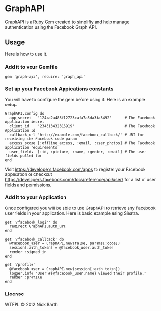 # GraphAPI
GraphAPI is a Ruby Gem created to simplifiy and help manage authentication using
the Facebook Graph API.

## Usage

Here is how to use it.

### Add it to your Gemfile

    gem 'graph-api', require: 'graph_api'

### Set up your Facebook Appications constants

You will have to configure the gem before using it. Here is an example setup.

    GraphAPI.config do
      app_secret   '124ca2a483f12723cafa7a5da33a3492'      # The Facebook Application Secret
      client_id    '234513432316919'                       # The Facebook Application Id
      callback_url 'http://example.com/facebook_callback/' # URI for receiving the Facebook code param
      access_scope [:offline_access, :email, :user_photos] # The Facebook application requirements
      user_fields  [:id, :picture, :name, :gender, :email] # The user fields pulled for
    end

Visit https://developers.facebook.com/apps to register your Facebook application
or checkout https://developers.facebook.com/docs/reference/api/user/ for a list
of user fields and permissions.

### Add it to your Application

Once configured you will be able to use GraphAPI to retrieve any Facebook
user fields in your application. Here is basic example using Sinatra.

    get '/facebook_login' do
      redirect GraphAPI.auth_url
    end

    get '/facebook_callback' do
      @facebook_user = GraphAPI.new(false, params[:code])
      session[:auth_token] = @facebook_user.auth_token
      render :signed_in
    end

    get '/profile'
      @facebook_user = GraphAPI.new(session[:auth_token])
      logger.info "User #{@facebook_user.name} viewed their profile."
      render :profile
    end

### License
WTFPL &copy; 2012 Nick Barth
